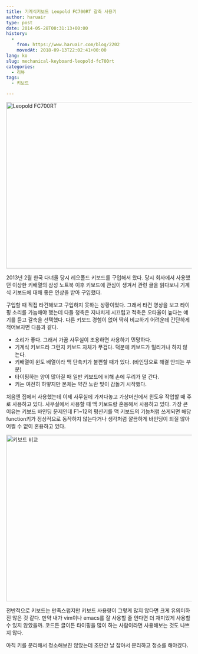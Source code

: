 ```yaml
---
title: 기계식키보드 Leopold FC700RT 갈축 사용기
author: haruair
type: post
date: 2014-05-28T00:31:13+00:00
history:
  - 
    from: https://www.haruair.com/blog/2202
    movedAt: 2018-09-13T22:02:41+00:00
lang: ko
slug: mechanical-keyboard-leopold-fc700rt
categories:
  - 리뷰
tags:
  - 키보드

---
```

<img data-attachment-id="2203" data-permalink="https://edykim.com/blog/2202/evernote-camera-roll-20140528-102430" data-orig-file="https://edykim.com/wp-content/uploads/2014/05/Evernote-Camera-Roll-20140528-102430.jpg?fit=600%2C450&ssl=1" data-orig-size="600,450" data-comments-opened="1" data-image-meta="{&quot;aperture&quot;:&quot;0&quot;,&quot;credit&quot;:&quot;&quot;,&quot;camera&quot;:&quot;&quot;,&quot;caption&quot;:&quot;&quot;,&quot;created_timestamp&quot;:&quot;0&quot;,&quot;copyright&quot;:&quot;&quot;,&quot;focal_length&quot;:&quot;0&quot;,&quot;iso&quot;:&quot;0&quot;,&quot;shutter_speed&quot;:&quot;0&quot;,&quot;title&quot;:&quot;&quot;}" data-image-title="Leopold FC700RT" data-image-description="" data-medium-file="https://edykim.com/wp-content/uploads/2014/05/Evernote-Camera-Roll-20140528-102430.jpg?fit=300%2C225&ssl=1" data-large-file="https://edykim.com/wp-content/uploads/2014/05/Evernote-Camera-Roll-20140528-102430.jpg?fit=600%2C450&ssl=1" src="https://haruair.com/wp-content/uploads/2014/05/Evernote-Camera-Roll-20140528-102430.jpg?resize=600%2C450" alt="Leopold FC700RT" width="600" height="450" class="aligncenter size-full wp-image-2203" srcset="https://edykim.com/wp-content/uploads/2014/05/Evernote-Camera-Roll-20140528-102430.jpg?w=600&ssl=1 600w, https://edykim.com/wp-content/uploads/2014/05/Evernote-Camera-Roll-20140528-102430.jpg?resize=300%2C225&ssl=1 300w" sizes="(max-width: 600px) 100vw, 600px" data-recalc-dims="1" />

2013년 2월 한국 다녀올 당시 레오폴드 키보드를 구입해서 왔다. 당시 회사에서 사용했던 이상한 키배열의 삼성 노트북 이후 키보드에 관심이 생겨서 관련 글을 읽다보니 기계식 키보드에 대해 좋은 인상을 받아 구입했다.

구입할 때 직접 타건해보고 구입하지 못하는 상황이었다. 그래서 타건 영상을 보고 타이핑 소리를 가늠해야 했는데 다들 청축은 지나치게 시끄럽고 적축은 오타율이 높다는 얘기를 듣고 갈축을 선택했다. 다른 키보드 경험이 없어 딱히 비교하기 어려운데 간단하게 적어보자면 다음과 같다.

  * 소리가 좋다. 그래서 가끔 사무실이 조용하면 사용하기 민망하다.
  * 기계식 키보드라 그런지 키보드 자체가 무겁다. 덕분에 키보드가 밀리거나 하지 않는다.
  * 키배열이 윈도 배열이라 맥 단축키가 불편할 때가 있다. (바인딩으로 해결 안되는 부분)
  * 타이핑하는 양이 많아질 때 일반 키보드에 비해 손에 무리가 덜 간다.
  * 키는 여전히 하얗지만 본체는 약간 노란 빛이 감돌기 시작했다.

처음엔 집에서 사용했는데 이제 사무실에 가져다놓고 가상머신에서 윈도우 작업할 때 주로 사용하고 있다. 사무실에서 사용할 때 맥 키보드랑 혼용해서 사용하고 있다. 가장 큰 이유는 키보드 바인딩 문제인데 F1~12의 펑션키를 맥 키보드의 기능처럼 쓰게되면 해당 function키가 정상적으로 동작하지 않는다거나 생각처럼 깔끔하게 바인딩이 되질 않아 어쩔 수 없이 혼용하고 있다.

<img data-attachment-id="2204" data-permalink="https://edykim.com/blog/2202/evernote-snapshot-20140528-102502" data-orig-file="https://edykim.com/wp-content/uploads/2014/05/Evernote-Snapshot-20140528-102502.jpg?fit=600%2C450&ssl=1" data-orig-size="600,450" data-comments-opened="1" data-image-meta="{&quot;aperture&quot;:&quot;0&quot;,&quot;credit&quot;:&quot;&quot;,&quot;camera&quot;:&quot;&quot;,&quot;caption&quot;:&quot;&quot;,&quot;created_timestamp&quot;:&quot;0&quot;,&quot;copyright&quot;:&quot;&quot;,&quot;focal_length&quot;:&quot;0&quot;,&quot;iso&quot;:&quot;0&quot;,&quot;shutter_speed&quot;:&quot;0&quot;,&quot;title&quot;:&quot;&quot;}" data-image-title="키보드 비교" data-image-description="" data-medium-file="https://edykim.com/wp-content/uploads/2014/05/Evernote-Snapshot-20140528-102502.jpg?fit=300%2C225&ssl=1" data-large-file="https://edykim.com/wp-content/uploads/2014/05/Evernote-Snapshot-20140528-102502.jpg?fit=600%2C450&ssl=1" src="https://haruair.com/wp-content/uploads/2014/05/Evernote-Snapshot-20140528-102502.jpg?resize=600%2C450" alt="키보드 비교" width="600" height="450" class="aligncenter size-full wp-image-2204" srcset="https://edykim.com/wp-content/uploads/2014/05/Evernote-Snapshot-20140528-102502.jpg?w=600&ssl=1 600w, https://edykim.com/wp-content/uploads/2014/05/Evernote-Snapshot-20140528-102502.jpg?resize=300%2C225&ssl=1 300w" sizes="(max-width: 600px) 100vw, 600px" data-recalc-dims="1" />

전반적으로 키보드는 만족스럽지만 키보드 사용량이 그렇게 많지 않다면 크게 유의미하진 않은 것 같다. 만약 내가 vim이나 emacs를 잘 사용할 줄 안다면 더 재미있게 사용할 수 있지 않았을까. 코드든 글이든 타이핑을 많이 하는 사람이라면 사용해보는 것도 나쁘지 않다.

아직 키를 분리해서 청소해보진 않았는데 조만간 날 잡아서 분리하고 청소를 해야겠다.